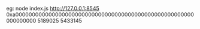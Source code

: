 eg: node index.js http://127.0.0.1:8545 0xa000000000000000000000000000000000000000000000000000000000000000 5189025 5433145


